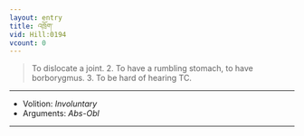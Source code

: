 ```yaml
---
layout: entry
title: འཁྲོག་
vid: Hill:0194
vcount: 0
---
```

> To dislocate a joint\. 2\. To have a rumbling stomach, to have borborygmus\. 3\. To be hard of hearing TC\.

---
* Volition: _Involuntary_
* Arguments: _Abs-Obl_

---

